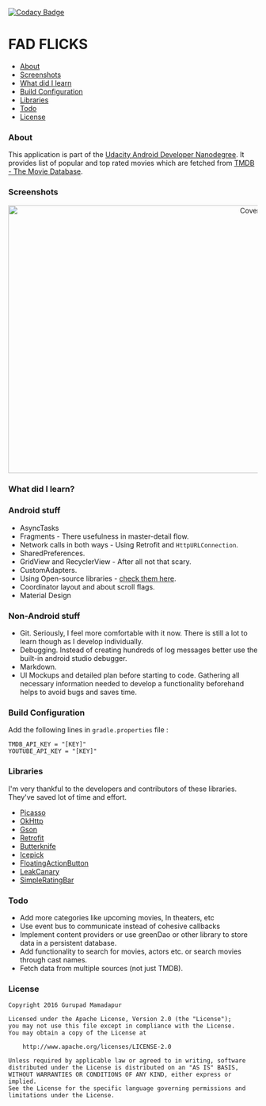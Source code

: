 [![Codacy Badge](https://api.codacy.com/project/badge/Grade/fb93a49eba1941d695cab79d4359a9b0)](https://www.codacy.com/app/gurupadmamadapur/Fad-Flicks?utm_source=github.com&amp;utm_medium=referral&amp;utm_content=Protino/Fad-Flicks&amp;utm_campaign=Badge_Grade)

FAD FLICKS
=
* [About](#about)
* [Screenshots](#screenshots)
* [What did I learn](#what-did-i-learn)
* [Build Configuration](#build-configuration)
* [Libraries](#libraries)
* [Todo](#todo)
* [License](#license)

### About
This application is part of the [Udacity Android Developer Nanodegree]. It provides list of popular and top rated movies
which are fetched from [TMDB - The Movie Database][TMDB].

### Screenshots

<p align="center">
<img src="https://drive.google.com/uc?id=0B7HoD_UwfapHRTM0aGFUOV83NWc" width="960" height="540" alt="Cover">
</p>

### What did I learn?

### Android stuff
* AsyncTasks
* Fragments - There usefulness in master-detail flow.
* Network calls in both ways - Using Retrofit and `HttpURLConnection`.
* SharedPreferences.
* GridView and RecyclerView -  After all not that scary.
* CustomAdapters.
* Using Open-source libraries - [check them here](#libraries).
* Coordinator layout and about scroll flags.
* Material Design

### Non-Android stuff
* Git. Seriously, I feel more comfortable with it now. There is still a lot to learn though as I develop individually.
* Debugging. Instead of creating hundreds of log messages better use the built-in android studio debugger.
* Markdown.
* UI Mockups and detailed plan before starting to code. Gathering all necessary information needed to develop a functionality beforehand helps to avoid bugs and saves time.

### Build Configuration
Add the following lines in `gradle.properties` file :

    TMDB_API_KEY = "[KEY]"
    YOUTUBE_API_KEY = "[KEY]"

### Libraries
I'm very thankful to the developers and contributors  of these libraries. They've saved lot of time and effort.
* [Picasso]
* [OkHttp]
* [Gson]
* [Retrofit]
* [Butterknife]
* [Icepick]
* [FloatingActionButton]
* [LeakCanary]
* [SimpleRatingBar]

### Todo


* Add more categories like upcoming movies, In theaters, etc
* Use event bus to communicate instead of cohesive callbacks
* Implement content providers or use greenDao or other library to store data in a persistent database.
* Add functionality to search for movies, actors etc. or search movies through cast names.
* Fetch data from multiple sources (not just TMDB).

### License
    Copyright 2016 Gurupad Mamadapur

    Licensed under the Apache License, Version 2.0 (the "License");
    you may not use this file except in compliance with the License.
    You may obtain a copy of the License at

        http://www.apache.org/licenses/LICENSE-2.0

    Unless required by applicable law or agreed to in writing, software
    distributed under the License is distributed on an "AS IS" BASIS,
    WITHOUT WARRANTIES OR CONDITIONS OF ANY KIND, either express or implied.
    See the License for the specific language governing permissions and
    limitations under the License.

  [TMDB]:https://www.themoviedb.org/?language=en
  [Udacity Android Developer Nanodegree]:https://www.udacity.com/degrees/android-developer-nanodegree-by-google--nd801
  [Picasso]:http://square.github.io/picasso/
  [OkHttp]:http://square.github.io/okhttp/
  [Gson]:https://github.com/google/gson
  [Retrofit]:https://github.com/square/retrofit
  [Butterknife]:http://jakewharton.github.io/butterknife/
  [Icepick]:https://github.com/frankiesardo/icepick
  [FloatingActionButton]:https://github.com/Clans/FloatingActionButton
  [LeakCanary]:https://github.com/square/leakcanary
  [SimpleRatingBar]:https://github.com/FlyingPumba/SimpleRatingBar